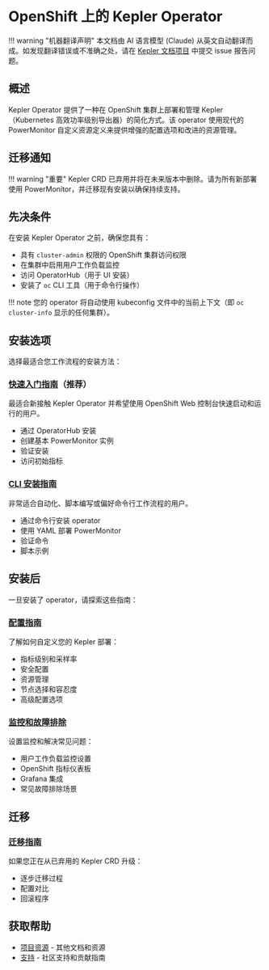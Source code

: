 # OpenShift 上的 Kepler Operator

!!! warning "机器翻译声明"
    本文档由 AI 语言模型 (Claude) 从英文自动翻译而成。如发现翻译错误或不准确之处，请在 [Kepler 文档项目](https://github.com/sustainable-computing-io/kepler-doc/issues) 中提交 issue 报告问题。

## 概述

Kepler Operator 提供了一种在 OpenShift 集群上部署和管理 Kepler（Kubernetes 高效功率级别导出器）的简化方式。该 operator 使用现代的 PowerMonitor 自定义资源定义来提供增强的配置选项和改进的资源管理。

## 迁移通知

!!! warning "重要"
    Kepler CRD 已弃用并将在未来版本中删除。请为所有新部署使用 PowerMonitor，并迁移现有安装以确保持续支持。

## 先决条件

在安装 Kepler Operator 之前，确保您具有：

- 具有 `cluster-admin` 权限的 OpenShift 集群访问权限
- 在集群中启用用户工作负载监控
- 访问 OperatorHub（用于 UI 安装）
- 安装了 `oc` CLI 工具（用于命令行操作）

!!! note
    您的 operator 将自动使用 kubeconfig 文件中的当前上下文（即 `oc cluster-info` 显示的任何集群）。

## 安装选项

选择最适合您工作流程的安装方法：

### [快速入门指南](quickstart.zh.md)（推荐）

最适合新接触 Kepler Operator 并希望使用 OpenShift Web 控制台快速启动和运行的用户。

- 通过 OperatorHub 安装
- 创建基本 PowerMonitor 实例
- 验证安装
- 访问初始指标

### [CLI 安装指南](cli-installation.zh.md)

非常适合自动化、脚本编写或偏好命令行工作流程的用户。

- 通过命令行安装 operator
- 使用 YAML 部署 PowerMonitor
- 验证命令
- 脚本示例

## 安装后

一旦安装了 operator，请探索这些指南：

### [配置指南](../configuration/index.zh.md)

了解如何自定义您的 Kepler 部署：

- 指标级别和采样率
- 安全配置
- 资源管理
- 节点选择和容忍度
- 高级配置选项

### [监控和故障排除](../configuration/monitoring-troubleshooting.zh.md)

设置监控和解决常见问题：

- 用户工作负载监控设置
- OpenShift 指标仪表板
- Grafana 集成
- 常见故障排除场景

## 迁移

### [迁移指南](../migration/index.zh.md)

如果您正在从已弃用的 Kepler CRD 升级：

- 逐步迁移过程
- 配置对比
- 回滚程序

## 获取帮助

- [项目资源](../../project/resources.zh.md) - 其他文档和资源
- [支持](../../project/support.zh.md) - 社区支持和贡献指南
